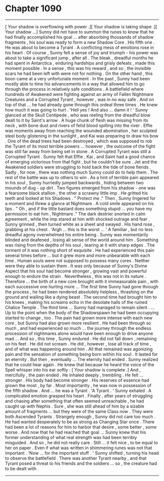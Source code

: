
# Chapter 1090


---

[ Your shadow is overflowing with power .][ Your shadow is taking shape .][ Your shadow ...]
Sunny did not have to summon the runes to know that he had finally accomplished his goal ... after absorbing thousands of shadow fragments , his soul was ready to form a new Shadow Core . His fifth one . He was about to become a Tyrant .
A conflicting mess of emotions rose in his heart . Of course , Sunny felt a sense of joy and triumph - his power was about to take a significant jump , after all . The bleak , dreadful months he had spent in Antarctica , enduring hardships and grisly defeats , made this moment possible . In a sense , this was his reward , and so , the invisible scars he had been left with were not for nothing .
On the other hand , this boon came at a very unfortunate moment . In the past , Sunny had been mostly able to time his advancements in a way that allowed him to go through the process in relatively safe conditions . A battlefield where hundreds of Awakened were fighting against an army of Fallen Nightmare Creatures and a Corrupted Tyrant , however , was in no way safe .
And on top of that ... he had already gone through this ordeal three times . He knew how much it was going to hurt .
'Hell yes ! And also ... damn it ! '
Sunny glanced at the Skull Centipede , who was reeling from the dreadful blow dealt to it by Saint's arrow . A huge chunk of flesh was missing from its neck , with bone dust and rivers of fetid blood spilling into the river . Effie was moments away from reaching the wounded abomination , her sculpted steel body glistening in the sunlight , and Kai was preparing to draw his bow .
One of the dead trees had been destroyed , which was supposed to rob the Tyrant of its most terrible powers ... however , the outcome of the fight was still far away from being set in stone . A Corrupted Tyrant was still a Corrupted Tyrant . Sunny felt that Effie , Kai , and Saint had a good chance of emerging victorious from that fight , but he couldn't be sure .
Jet and the Awakened soldiers were struggling to hold back the tide of bone fiends .
Sadly , for now , there was nothing much Sunny could do to help them .
The rest of the battle was up to others to win .
As a hint of terrible pain appeared in his soul , Sunny hurriedly jumped backwards , hiding between two mounds of dug - up dirt . Two figures emerged from his shadow - one was a fearsome black stallion , the other a scrawny little imp .
He gritted his teeth and looked at his Shadows .
" Protect me ."
Then , Sunny lingered for a moment and threw a glance at Nightmare . A cold smile appeared on his lips .
" Oh , and if the little bastard does something stupid ... you have my permission to eat him , Nightmare ."
The dark destrier snorted in calm agreement , while the imp stared at him with shocked outrage and fear .
Sunny grinned , then turned white as a sheet and swayed . His hand rose , grabbing at his chest .
'Argh ... this is the worst ... '
A familiar , but no less dreadful agony overwhelmed his entire being . Sunny was momentarily blinded and deafened , losing all sense of the world around him .
Something was rising from the depths of his soul , tearing at it with sharp edges . The torment of it was nothing short of exquisite . He had experienced this pain several times before ... but it grew more and more unbearable with each time .
Human souls were not supposed to possess many cores . Neither were they able to sustain them . It was only because of Sunny's Divine Aspect that his soul had become stronger , growing vast and powerful enough to endure the strain . Nevertheless , this was not in its nature . Therefore ... the birth of a new core brought with it immeasurable pain , with each successive one hurting more ...
The first time Sunny had gone through the process , he had been rendered absolutely helpless , thrashing on the ground and wailing like a dying beast . The second time had brought him to his knees , making his screams echo in the desolate halls of the ruined Chalice Temple . The third time ... Sunny had managed to remain silent .
... Up to the point when the body of the Shadowspawn he had been occupying started to change , too .
The pain had grown more intense with each new core , but Sunny had also grown more resilient . He had been through so much , and had experienced so much ... the journey through the endless procession of nightmares alone would have been enough to drive anyone mad ...
And so , this time , Sunny endured .
He did not fall down , remaining on his feet . He did not scream .
He did , however , lose all track of time , and of what was happening around him .
All that remained was agonizing pain and the sensation of something being born within his soul .
It lasted for an eternity .
But then , eventually ...
The eternity had ended .
Sunny realized that he could hear again . He knew that because he heard the voice of the Spell whisper into his ear softly :
[ Your shadow is complete .]
And , mercifully , the pain ended .
He inhaled deeply , trembling .
He felt ... stronger .
His body had become stronger . His reserves of essence had grown the most , by far .
Most importantly , he was now in possession of the fifth shadow .
And ... he was a Tyrant .
'A Tyrant . '
Sunny exhaled .
A complicated emotion grasped his heart .
Finally , after years of struggling and chasing after something that often seemed unreachable , he had caught up with Nephis . Sure , she was still ahead of him by a sizable amount of fragments ... but they were of the same Class now . They were both Ascended Tyrants .
Strangely enough , Sunny did not care too much .
He had wanted desperately to be as strong as Changing Star once . There had been a lot of reasons for him to harbor that desire , some better , some worse . And now that he had reached that goal ...
Sunny knew that his former understanding of what real strength was had been terribly misguided . And so , he did not really care .
Still ... it felt nice , to be equal to her on paper . Even if what was written in shimmering runes was not that important .
'Now ... for the important stuff . '
Sunny shifted , turning his head to observe the battlefield .
There was another Tyrant nearby , and that Tyrant posed a threat to his friends and the soldiers ... so , the creature had to be dealt with .

---

